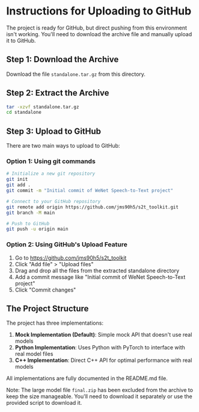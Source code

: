 # Instructions for Uploading to GitHub

The project is ready for GitHub, but direct pushing from this environment isn't working. You'll need to download the archive file and manually upload it to GitHub.

## Step 1: Download the Archive

Download the file `standalone.tar.gz` from this directory.

## Step 2: Extract the Archive

```bash
tar -xzvf standalone.tar.gz
cd standalone
```

## Step 3: Upload to GitHub

There are two main ways to upload to GitHub:

### Option 1: Using git commands

```bash
# Initialize a new git repository
git init
git add .
git commit -m "Initial commit of WeNet Speech-to-Text project"

# Connect to your GitHub repository
git remote add origin https://github.com/jms90h5/s2t_toolkit.git
git branch -M main

# Push to GitHub
git push -u origin main
```

### Option 2: Using GitHub's Upload Feature

1. Go to https://github.com/jms90h5/s2t_toolkit
2. Click "Add file" > "Upload files"
3. Drag and drop all the files from the extracted standalone directory
4. Add a commit message like "Initial commit of WeNet Speech-to-Text project"
5. Click "Commit changes"

## The Project Structure

The project has three implementations:

1. **Mock Implementation (Default)**: Simple mock API that doesn't use real models
2. **Python Implementation**: Uses Python with PyTorch to interface with real model files
3. **C++ Implementation**: Direct C++ API for optimal performance with real models

All implementations are fully documented in the README.md file.

Note: The large model file `final.zip` has been excluded from the archive to keep the size manageable. You'll need to download it separately or use the provided script to download it.